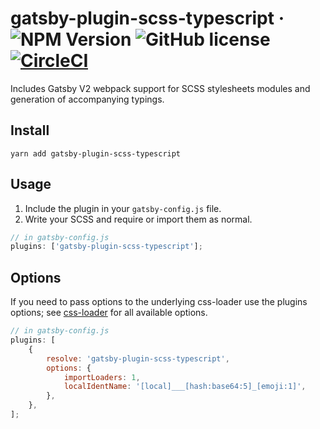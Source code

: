 # gatsby-plugin-scss-typescript &middot; ![NPM Version](https://img.shields.io/npm/v/gatsby-plugin-scss-typescript.svg) ![GitHub license](https://img.shields.io/badge/license-MIT-blue.svg) [![CircleCI](https://circleci.com/gh/Debens/gatsby-plugin-scss-typescript.svg?style=shield&circle-token=2d506be7c3ec07e440056881ce5c376f7618f214)](https://circleci.com/gh/Debens/gatsby-plugin-scss-typescript)

Includes Gatsby V2 webpack support for SCSS stylesheets modules and generation of accompanying typings.

## Install

`yarn add gatsby-plugin-scss-typescript`

## Usage

1.  Include the plugin in your `gatsby-config.js` file.
2.  Write your SCSS and require or import them as normal.

```javascript
// in gatsby-config.js
plugins: ['gatsby-plugin-scss-typescript'];
```

## Options

If you need to pass options to the underlying css-loader use the plugins options; see [css-loader](https://github.com/webpack-contrib/css-loader)
for all available options.

```javascript
// in gatsby-config.js
plugins: [
    {
        resolve: 'gatsby-plugin-scss-typescript',
        options: {
            importLoaders: 1,
            localIdentName: '[local]___[hash:base64:5]_[emoji:1]',
        },
    },
];
```
